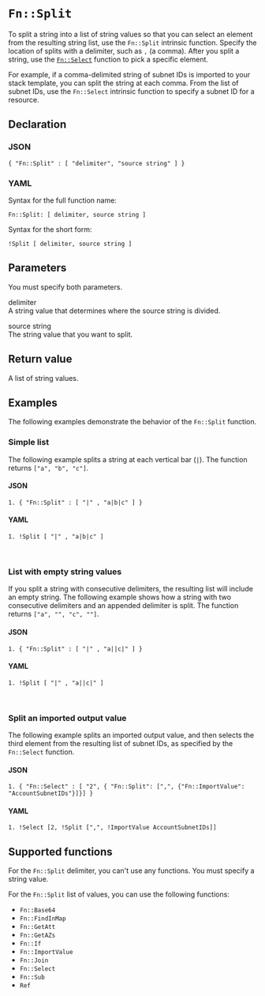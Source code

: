 # `Fn::Split`<a name="intrinsic-function-reference-split"></a>

To split a string into a list of string values so that you can select an element from the resulting string list, use the `Fn::Split` intrinsic function\. Specify the location of splits with a delimiter, such as `,` \(a comma\)\. After you split a string, use the [`Fn::Select`](intrinsic-function-reference-select.md) function to pick a specific element\.

For example, if a comma\-delimited string of subnet IDs is imported to your stack template, you can split the string at each comma\. From the list of subnet IDs, use the `Fn::Select` intrinsic function to specify a subnet ID for a resource\.

## Declaration<a name="w8776ab1c33c28c55b7"></a>

### JSON<a name="intrinsic-function-reference-split-syntax.json"></a>

```
{ "Fn::Split" : [ "delimiter", "source string" ] }
```

### YAML<a name="intrinsic-function-reference-split-syntax.yaml"></a>

Syntax for the full function name:

```
Fn::Split: [ delimiter, source string ]
```

Syntax for the short form:

```
!Split [ delimiter, source string ]
```

## Parameters<a name="w8776ab1c33c28c55b9"></a>

You must specify both parameters\.

delimiter  
A string value that determines where the source string is divided\.

source string  
The string value that you want to split\.

## Return value<a name="w8776ab1c33c28c55c11"></a>

A list of string values\.

## Examples<a name="w8776ab1c33c28c55c13"></a>

The following examples demonstrate the behavior of the `Fn::Split` function\.

### Simple list<a name="w8776ab1c33c28c55c13b4"></a>

The following example splits a string at each vertical bar \(`|`\)\. The function returns `["a", "b", "c"]`\.

#### JSON<a name="intrinsic-function-reference-split-example.json"></a>

```
1. { "Fn::Split" : [ "|" , "a|b|c" ] }
```

#### YAML<a name="intrinsic-function-reference-split-example.yaml"></a>

```
1. !Split [ "|" , "a|b|c" ]
```

 

### List with empty string values<a name="w8776ab1c33c28c55c13b6"></a>

If you split a string with consecutive delimiters, the resulting list will include an empty string\. The following example shows how a string with two consecutive delimiters and an appended delimiter is split\. The function returns `["a", "", "c", ""]`\.

#### JSON<a name="w8776ab1c33c28c55c13b6b4"></a>

```
1. { "Fn::Split" : [ "|" , "a||c|" ] }
```

#### YAML<a name="w8776ab1c33c28c55c13b6b6"></a>

```
1. !Split [ "|" , "a||c|" ]
```

 

### Split an imported output value<a name="w8776ab1c33c28c55c13b8"></a>

The following example splits an imported output value, and then selects the third element from the resulting list of subnet IDs, as specified by the `Fn::Select` function\.

#### JSON<a name="w8776ab1c33c28c55c13b8b4"></a>

```
1. { "Fn::Select" : [ "2", { "Fn::Split": [",", {"Fn::ImportValue": "AccountSubnetIDs"}]}] }
```

#### YAML<a name="w8776ab1c33c28c55c13b8b6"></a>

```
1. !Select [2, !Split [",", !ImportValue AccountSubnetIDs]]
```

## Supported functions<a name="w8776ab1c33c28c55c15"></a>

For the `Fn::Split` delimiter, you can't use any functions\. You must specify a string value\.

For the `Fn::Split` list of values, you can use the following functions:
+ `Fn::Base64`
+ `Fn::FindInMap`
+ `Fn::GetAtt`
+ `Fn::GetAZs`
+ `Fn::If`
+ `Fn::ImportValue`
+ `Fn::Join`
+ `Fn::Select`
+ `Fn::Sub`
+ `Ref`